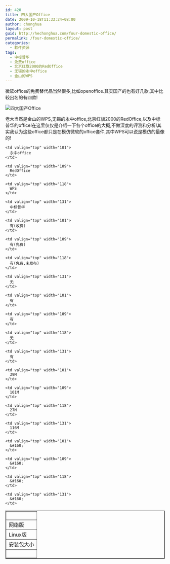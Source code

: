 ```yaml
---
id: 420
title: 四大国产Office
date: 2009-10-18T11:33:24+08:00
author: chonghua
layout: post
guid: http://hechonghua.com/four-domestic-office/
permalink: /four-domestic-office/
categories:
  - 软件资源
tags:
  - 中标普华
  - 免费office
  - 北京红旗2000的RedOffice
  - 无锡的永中office
  - 金山的WPS
---
```

微软office的免费替代品当然很多,比如openoffice.其实国产的也有好几款,其中比较出名的有四款!

<!--more--><img src="http://www.wps.cn/images/wps.jpg" / alt="四大国产Office" > 

老大当然是金山的WPS,无锡的永中office,北京红旗2000的RedOffice,以及中标普华的office!在这里仅仅是介绍一下各个office的大概,不做深度的评测和分析!其实我认为这些office都只是在模仿微软的office套件,其中WPS可以说是模仿的最像的!

<table border="2" cellspacing="0" cellpadding="2" width="543">
  <tr>
    <td valign="top" width="80">
      &#160;
    </td>
    
    <td valign="top" width="101">
      永中office
    </td>
    
    <td valign="top" width="109">
      RedOffice
    </td>
    
    <td valign="top" width="118">
      WPS
    </td>
    
    <td valign="top" width="131">
      中标普华
    </td>
  </tr>
  
  <tr>
    <td valign="top" width="80">
      网络版
    </td>
    
    <td valign="top" width="101">
      有(收费)
    </td>
    
    <td valign="top" width="109">
      有(免费)
    </td>
    
    <td valign="top" width="118">
      有(免费,未发布)
    </td>
    
    <td valign="top" width="131">
      无
    </td>
  </tr>
  
  <tr>
    <td valign="top" width="80">
      Linux版
    </td>
    
    <td valign="top" width="101">
      有
    </td>
    
    <td valign="top" width="109">
      有
    </td>
    
    <td valign="top" width="118">
      无
    </td>
    
    <td valign="top" width="131">
      有
    </td>
  </tr>
  
  <tr>
    <td valign="top" width="80">
      安装包大小
    </td>
    
    <td valign="top" width="101">
      39M
    </td>
    
    <td valign="top" width="109">
      101M
    </td>
    
    <td valign="top" width="118">
      27M
    </td>
    
    <td valign="top" width="131">
      116M
    </td>
  </tr>
  
  <tr>
    <td valign="top" width="80">
      &#160;
    </td>
    
    <td valign="top" width="101">
      &#160;
    </td>
    
    <td valign="top" width="109">
      &#160;
    </td>
    
    <td valign="top" width="118">
      &#160;
    </td>
    
    <td valign="top" width="131">
      &#160;
    </td>
  </tr>
</table>